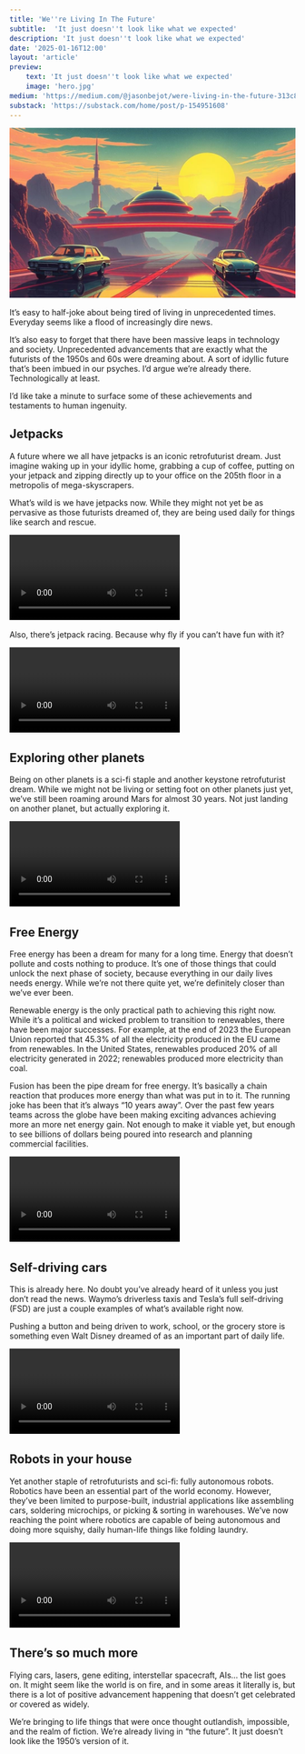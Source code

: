 ```yaml
---
title: 'We''re Living In The Future'
subtitle:  'It just doesn''t look like what we expected'
description: 'It just doesn''t look like what we expected'
date: '2025-01-16T12:00'
layout: 'article'
preview:
    text: 'It just doesn''t look like what we expected'
    image: 'hero.jpg'
medium: 'https://medium.com/@jasonbejot/were-living-in-the-future-313c89b9857c'
substack: 'https://substack.com/home/post/p-154951608'
---
```


![](./hero.jpg)

It’s easy to half-joke about being tired of living in unprecedented times. Everyday seems like a flood of increasingly dire news.

It’s also easy to forget that there have been massive leaps in technology and society. Unprecedented advancements that are exactly what the futurists of the 1950s and 60s were dreaming about. A sort of idyllic future that’s been imbued in our psyches. I’d argue we’re already there. Technologically at least.

I’d like take a minute to surface some of these achievements and testaments to human ingenuity.

## Jetpacks

A future where we all have jetpacks is an iconic retrofuturist dream. Just imagine waking up in your idyllic home, grabbing a cup of coffee, putting on your jetpack and zipping directly up to your office on the 205th floor in a metropolis of mega-skyscrapers.

What’s wild is we have jetpacks now. While they might not yet be as pervasive as those futurists dreamed of, they are being used daily for things like search and rescue.

<Video src="https://www.youtube.com/embed/gtvCnZqZnxc"></Video>

Also, there’s jetpack racing. Because why fly if you can’t have fun with it?

<Video src="https://www.youtube.com/embed/Jn5W19sdyf4"></Video>

## Exploring other planets

Being on other planets is a sci-fi staple and another keystone retrofuturist dream. While we might not be living or setting foot on other planets just yet, we’ve still been roaming around Mars for almost 30 years. Not just landing on another planet, but actually exploring it.

<Video src="https://www.youtube.com/embed/coZ83RM1jbk"></Video>

## Free Energy

Free energy has been a dream for many for a long time. Energy that doesn’t pollute and costs nothing to produce. It’s one of those things that could unlock the next phase of society, because everything in our daily lives needs energy. While we’re not there quite yet, we’re definitely closer than we’ve ever been.

Renewable energy is the only practical path to achieving this right now. While it’s a political and wicked problem to transition to renewables, there have been major successes. For example, at the end of 2023 the European Union reported that 45.3% of all the electricity produced in the EU came from renewables. In the United States, renewables produced 20% of all electricity generated in 2022; renewables produced more electricity than coal.

Fusion has been the pipe dream for free energy. It’s basically a chain reaction that produces more energy than what was put in to it. The running joke has been that it’s always “10 years away”. Over the past few years teams across the globe have been making exciting advances achieving more an more net energy gain. Not enough to make it viable yet, but enough to see billions of dollars being poured into research and planning commercial facilities.

<Video src="https://www.youtube.com/embed/0fYiNVRmOA4"></Video>

## Self-driving cars

This is already here. No doubt you’ve already heard of it unless you just don’t read the news. Waymo’s driverless taxis and Tesla’s full self-driving (FSD) are just a couple examples of what’s available right now.

Pushing a button and being driven to work, school, or the grocery store is something even Walt Disney dreamed of as an important part of daily life.

<Video src="https://www.youtube.com/embed/0fYiNVRmOA4"></Video>

## Robots in your house

Yet another staple of retrofuturists and sci-fi: fully autonomous robots. Robotics have been an essential part of the world economy. However, they’ve been limited to purpose-built, industrial applications like assembling cars, soldering microchips, or picking & sorting in warehouses. We’ve now reaching the point where robotics are capable of being autonomous and doing more squishy, daily human-life things like folding laundry.

<Video src="https://www.youtube.com/embed/Jvaor-g1dBI"></Video>

## There’s so much more

Flying cars, lasers, gene editing, interstellar spacecraft, AIs… the list goes on. It might seem like the world is on fire, and in some areas it literally is, but there is a lot of positive advancement happening that doesn’t get celebrated or covered as widely.

We’re bringing to life things that were once thought outlandish, impossible, and the realm of fiction. We’re already living in “the future”. It just doesn’t look like the 1950’s version of it.